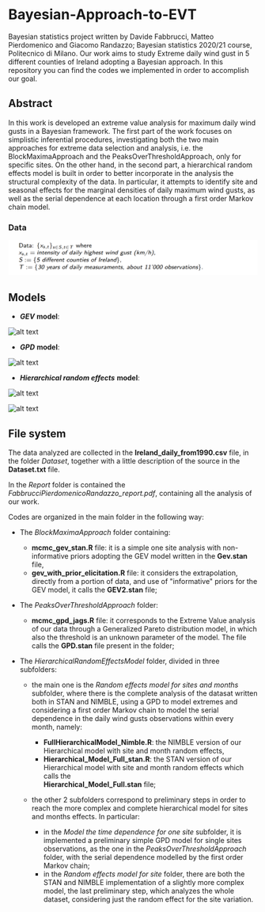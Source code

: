# Bayesian-Approach-to-EVT
Bayesian statistics project written by Davide Fabbrucci, Matteo Pierdomenico and Giacomo Randazzo; Bayesian statistics 2020/21 course, Politecnico di Milano.
Our work aims to study Extreme daily wind gust in 5 different counties of Ireland adopting a Bayesian approach. In this repository you can find the codes we implemented in order to accomplish our goal.

## Abstract

In this work is developed an extreme value analysis for maximum daily wind gusts in a Bayesian framework.
The first part of the work focuses on simplistic inferential procedures, investigating both the two main approaches for extreme data selection and analysis, i.e. the BlockMaximaApproach and the PeaksOverThresholdApproach, only for specific sites. On the other hand, in the second part, a hierarchical random effects model is built in order to better incorporate in the analysis the structural complexity of the data. In particular, it attempts to identify site and seasonal effects for the marginal densities of daily maximum wind gusts, as well as the serial dependence at each location through a first order Markov chain model. 

### Data
![alt text](https://github.com/MatteoPierdomenico/BayesianApproachToEVT/blob/main/Report/Immagini/Data.png)

## Models

* ***GEV*** **model**: 

![alt text](https://github.com/MatteoPierdomenico/BayesianApproachToEVT/tree/main/Report/Immagini/GEV_model.png)

* ***GPD*** **model**: 

![alt text](https://github.com/MatteoPierdomenico/BayesianApproachToEVT/tree/main/Report/Immagini/GPD_model.png)

* ***Hierarchical random effects*** **model**: 

![alt text](https://github.com/MatteoPierdomenico/BayesianApproachToEVT/tree/main/Report/Immagini/Likelihood.png)

![alt text](https://github.com/MatteoPierdomenico/BayesianApproachToEVT/tree/main/Report/Immagini/Hmodel.png)



## File system

The data analyzed are collected in the **Ireland_daily_from1990.csv** file, in the folder *Dataset*, together with a little description of the source in the **Dataset.txt** file.

In the *Report* folder is contained the *FabbrucciPierdomenicoRandazzo_report.pdf*, containing all the analysis of our work.

Codes are organized in the main folder in the following way: 

* The *BlockMaximaApproach* folder containing: 
  * **mcmc_gev_stan.R** file: it is a simple one site analysis with non-informative priors adopting the GEV model written in the **Gev.stan** file,
  * **gev_with_prior_elicitation.R** file: it considers the extrapolation, directly from a portion of data, and use of "informative" priors for the GEV model, it calls the **GEV2.stan** file;

* The *PeaksOverThresholdApproach* folder: 
  * **mcmc_gpd_jags.R** file: it corresponds to the Extreme Value analysis of our data through a Generalized Pareto distribution model, in which also the threshold is an unknown parameter of the model. The file calls the **GPD.stan** file present in the folder;

* The *HierarchicalRandomEffectsModel* folder, divided in three subfolders: 
  * the main one is the *Random effects model for sites and months* subfolder, where there is the complete analysis of the datasat written both in STAN and NIMBLE, using a GPD     to model extremes and considering a first order Markov chain to model the serial dependence in the daily wind gusts observations within every month, namely:
    * **FullHierarchicalModel_Nimble.R**: the NIMBLE version of our Hierarchical model with site and month random effects,
    * **Hierarchical_Model_Full_stan.R**: the STAN version of our Hierarchical model with site and month random effects which calls the  
      **Hierarchical_Model_Full.stan**  file;  
  
  * the other 2 subfolders correspond to preliminary steps in order to reach the more complex and complete hierarchical model for sites and months effects. In particular:
    * in the *Model the time dependence for one site* subfolder, it is implemented a preliminary simple GPD model for single sites observations, as the one in the *PeaksOverThresholdApproach* folder, with the serial dependence modelled by the first order Markov chain; 
    * in the *Random effects model for site* folder, there are both the STAN and NIMBLE implementation of a slightly more complex model, the last preliminary step, which analyzes the whole dataset, considering just the random effect for the site variation.
